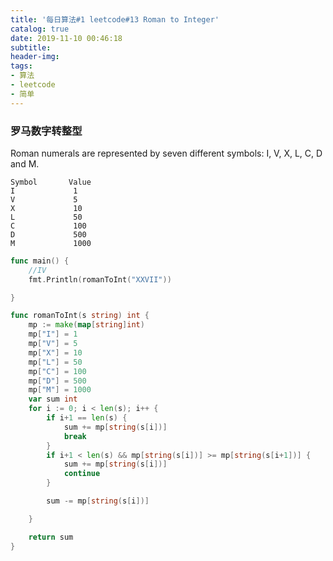 ```yaml
---
title: '每日算法#1 leetcode#13 Roman to Integer'
catalog: true
date: 2019-11-10 00:46:18
subtitle:
header-img:
tags:
- 算法
- leetcode
- 简单
---
```


### 罗马数字转整型

Roman numerals are represented by seven different symbols: I, V, X, L, C, D and M.

```
Symbol       Value
I             1
V             5
X             10
L             50
C             100
D             500
M             1000
```

```go
func main() {
	//IV
	fmt.Println(romanToInt("XXVII"))

}

func romanToInt(s string) int {
	mp := make(map[string]int)
	mp["I"] = 1
	mp["V"] = 5
	mp["X"] = 10
	mp["L"] = 50
	mp["C"] = 100
	mp["D"] = 500
	mp["M"] = 1000
	var sum int
	for i := 0; i < len(s); i++ {
		if i+1 == len(s) {
			sum += mp[string(s[i])]
			break
		}
		if i+1 < len(s) && mp[string(s[i])] >= mp[string(s[i+1])] {
			sum += mp[string(s[i])]
			continue
		}

		sum -= mp[string(s[i])]

	}

	return sum
}

```